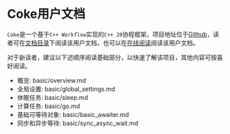 # Coke用户文档

`Coke`是一个基于`C++ Workflow`实现的`C++ 20`协程框架，项目地址位于[Github](https://github.com/kedixa/coke)，读者可在[文档目录](https://github.com/kedixa/coke/tree/master/docs)下阅读该用户文档，也可以在[在线阅读](https://docs.coke.kedixa.top/)阅读该用户文档。

对于新读者，建议以下述顺序阅读基础部分，以快速了解该项目，其他内容可按喜好阅读。

- 概览: basic/overview.md
- 全局设置: basic/global_settings.md
- 休眠任务: basic/sleep.md
- 计算任务: basic/go.md
- 基础可等待对象: basic/basic_awaiter.md
- 同步和异步等待: basic/sync_async_wait.md
